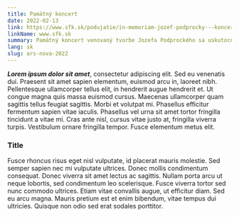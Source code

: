 ```yaml
---
title: Pamätný koncert
date: 2022-02-13
link: https://www.sfk.sk/podujatie/in-memoriam-jozef-podprocky---koncert-je-zruseny
linkName: www.sfk.sk
summary: Pamätný koncert venovaný tvorbe Jozefa Podprockého sa uskutocní 30. marca 2022 v Koncertnej sieni Konzervatória v Košiciach na Timonovej 2 o 17:00. Výber skladieb  z tohoto koncertu odznie aj v Brne v dňoch 4. a 29. apríla 2022 na Janáčkovej akadémii (Varhanní sál HF JAMU, 17:00).
lang: sk
slug: ars-nova-2022
---
```


 ***Lorem ipsum dolor sit amet***, consectetur adipiscing elit. Sed eu venenatis dui. Praesent sit amet sapien elementum, euismod arcu in, laoreet nibh. Pellentesque ullamcorper tellus elit, in hendrerit augue hendrerit et. Ut congue magna quis massa euismod cursus. Maecenas ullamcorper quam sagittis tellus feugiat sagittis. Morbi et volutpat mi. Phasellus efficitur fermentum sapien vitae iaculis. Phasellus vel urna sit amet tortor fringilla tincidunt a vitae mi. Cras ante nisl, cursus vitae justo at, fringilla viverra turpis. Vestibulum ornare fringilla tempor. Fusce elementum metus elit.

### Title

Fusce rhoncus risus eget nisl vulputate, id placerat mauris molestie. Sed semper sapien nec mi vulputate ultrices. Donec mollis condimentum consequat. Donec viverra sit amet lectus ac sagittis. Nullam porta arcu ut neque lobortis, sed condimentum leo scelerisque. Fusce viverra tortor sed nunc commodo ultrices. Etiam vitae convallis augue, ut efficitur diam. Sed eu arcu magna. Mauris pretium est et enim bibendum, vitae tempus dui ultricies. Quisque non odio sed erat sodales porttitor.
